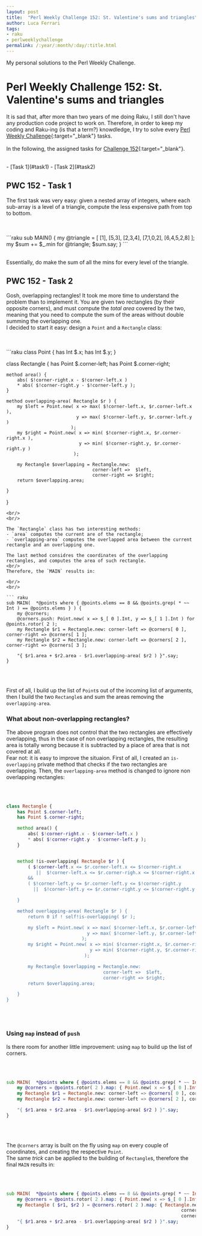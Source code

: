 ```yaml
---
layout: post
title:  "Perl Weekly Challenge 152: St. Valentine's sums and triangles"
author: Luca Ferrari
tags:
- raku
- perlweeklychallenge
permalink: /:year/:month/:day/:title.html
---
```

My personal solutions to the Perl Weekly Challenge.

# Perl Weekly Challenge 152:  St. Valentine's sums and triangles

It is sad that, after more than two years of me doing Raku, I still don't have any production code project to work on.
Therefore, in order to keep my coding and Raku-ing (is that a term?) knowdledge, I try to solve every  [Perl Weekly Challenge](https://perlweeklychallenge.org/){:target="_blank"} tasks.
<br/>
<br/>
In the following, the assigned tasks for [Challenge 152](https://perlweeklychallenge.org/blog/perl-weekly-challenge-0152/){:target="_blank"}.

<br/>
- [Task 1](#task1)
- [Task 2](#task2)





<a name="task1"></a>
## PWC 152 - Task 1

The first task was very easy: given a nested array of integers, where each sub-array is a level of a triangle, compute the less expensive path from top to bottom.
<br/>


<br/>
<br/>
```raku
sub MAIN() {
    my @triangle = [ [1], [5,3], [2,3,4], [7,1,0,2], [6,4,5,2,8] ];
    my $sum += $_.min for @triangle;
    $sum.say;
}
 ```
<br/>
<br/>

Essentially, do make the sum of all the mins for every level of the triangle.


<a name="task2"></a>
## PWC 152 - Task 2

Gosh, overlapping rectangles! It took me more time to understand the problem than to implement it.
You are given two rectangles (by their opposite corners), and must compute the *total area* covered by the two, meaning that you need to compute the sum of the areas without double summing the overlapping one.
<br/>
I decided to start it easy: design a `Point` and a `Rectangle` class:

<br/>
<br/>
```raku
class Point {
    has Int $.x;
    has Int $.y;
}


class Rectangle {
    has Point $.corner-left;
    has Point $.corner-right;

    method area() {
        abs( $!corner-right.x - $!corner-left.x )
        * abs( $!corner-right.y - $!corner-left.y );
    }

    method overlapping-area( Rectangle $r ) {
        my $left = Point.new( x => max( $!corner-left.x, $r.corner-left.x ),
                              y => max( $!corner-left.y, $r.corner-left.y )
                            );
        my $right = Point.new( x => min( $!corner-right.x, $r.corner-right.x ),
                               y => min( $!corner-right.y, $r.corner-right.y )
                             );

        my Rectangle $overlapping = Rectangle.new:
                                    corner-left =>  $left,
                                    corner-right => $right;
        return $overlapping.area;

    }
}

```
<br/>
<br/>

The `Rectangle` class has two interesting methods:
- `area` computes the current are of the rectangle;
- `overlapping-area` computes the overlapped area between the current rectangle and an overlapping one.

The last method considres the coordinates of the overlapping rectangles, and computes the area of such rectangle.
<br/>
Therefore, the `MAIN` results in:

<br/>
<br/>

``` raku
sub MAIN(  *@points where { @points.elems == 8 && @points.grep( * ~~ Int ) == @points.elems } ) {
    my @corners;
    @corners.push: Point.new( x => $_[ 0 ].Int, y => $_[ 1 ].Int ) for @points.rotor( 2 );
    my Rectangle $r1 = Rectangle.new: corner-left => @corners[ 0 ], corner-right => @corners[ 1 ];
    my Rectangle $r2 = Rectangle.new: corner-left => @corners[ 2 ], corner-right => @corners[ 3 ];

    "{ $r1.area + $r2.area - $r1.overlapping-area( $r2 ) }".say;
}

```
<br/>
<br/>

First of all, I build up the list of `Point`s out of the incoming list of arguments, then I build the two `Rectangle`s and sum the areas removing the `overlapping-area`.


### What about non-overlapping rectangles?

The above program does not control that the two rectangles are effectively overlapping, thus in the case of non overlapping rectangles, the resulting area is totally wrong because it is subtracted by a piace of area that is not covered at all.
<br/>
Fear not: it is easy to improve the situaion. First of all, I created an `is-overlapping` private method that checks if the two rectangles are overlapping. Then, the `overlapping-area` method is changed to ignore non overlapping rectangles:


<br/>
<br/>

``` raku
class Rectangle {
    has Point $.corner-left;
    has Point $.corner-right;

    method area() {
        abs( $!corner-right.x - $!corner-left.x )
        * abs( $!corner-right.y - $!corner-left.y );
    }


    method !is-overlapping( Rectangle $r ) {
        ( $!corner-left.x <= $r.corner-left.x <= $!corner-right.x
           ||  $!corner-left.x <= $r.corner-righ.x <= $!corner-right.x )
        &&
        ( $!corner-left.y <= $r.corner-left.y <= $!corner-right.y
          ||  $!corner-left.y <= $r.corner-right.y <= $!corner-right.y );

    }

    method overlapping-area( Rectangle $r ) {
        return 0 if ! self!is-overlapping( $r );

        my $left = Point.new( x => max( $!corner-left.x, $r.corner-left.x ),
                              y => max( $!corner-left.y, $r.corner-left.y )
                            );
        my $right = Point.new( x => min( $!corner-right.x, $r.corner-right.x ),
                               y => min( $!corner-right.y, $r.corner-right.y )
                             );

        my Rectangle $overlapping = Rectangle.new:
                                    corner-left =>  $left,
                                    corner-right => $right;
        return $overlapping.area;

    }
}

```
<br/>
<br/>

### Using `map` instead of `push`

Is there room for another little improvement: using `map` to build up the list of corners.

<br/>
<br/>

``` raku
sub MAIN(  *@points where { @points.elems == 8 && @points.grep( * ~~ Int ) == @points.elems } ) {
    my @corners = @points.rotor( 2 ).map: { Point.new( x => $_[ 0 ].Int, y => $_[ 1 ].Int ) };
    my Rectangle $r1 = Rectangle.new: corner-left => @corners[ 0 ], corner-right => @corners[ 1 ];
    my Rectangle $r2 = Rectangle.new: corner-left => @corners[ 2 ], corner-right => @corners[ 3 ];

    "{ $r1.area + $r2.area - $r1.overlapping-area( $r2 ) }".say;
}

```
<br/>
<br/>

The `@corners` array is built on the fly using `map` on every couple of coordinates, and creating the respective `Point`.
<br/>
The same *trick* can be applied to the building of `Rectangle`s, therefore the final `MAIN` results in:


<br/>
<br/>

``` raku
sub MAIN(  *@points where { @points.elems == 8 && @points.grep( * ~~ Int ) == @points.elems } ) {
    my @corners = @points.rotor( 2 ).map: { Point.new( x => $_[ 0 ].Int, y => $_[ 1 ].Int ) };
    my Rectangle ( $r1, $r2 ) = @corners.rotor( 2 ).map: { Rectangle.new(
                                                                 corner-left => $_[ 0 ],
                                                                 corner-right => $_[ 1 ] ) };
    "{ $r1.area + $r2.area - $r1.overlapping-area( $r2 ) }".say;
}

```
